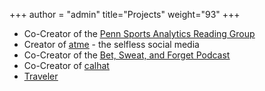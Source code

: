 +++
author = "admin"
title="Projects"
weight="93"
+++

* Co-Creator of the [<u>Penn Sports Analytics Reading Group</u>](/sports_analytics_2021s/)
* Creator of [<u>atme</u>](/atme/) - the selfless social media
* Co-Creator of the [<u>Bet, Sweat, and Forget Podcast</u>](/bsf/) 
* Co-Creator of [<u>calhat</u>](/calhat/)
* [<u>Traveler</u>](/travel/)

<!---
* [<u>Music Producer</u>](/music/)</u>
* [<u>Artist</u>](/art/)
-->




<!---
# * [<u>Restaurants</u>](/food/)
# * Creator of [<u>Shoober</u>](/shoober/)
-->
